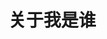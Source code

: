 <!--
 * @Author: your name
 * @Date: 2021-01-12 22:26:27
 * @LastEditTime: 2021-01-12 23:30:16
 * @LastEditors: your name
 * @Description: In User Settings Edit
 * @FilePath: /hide-docs/docs/life/aboutme.md
-->


# 关于我是谁